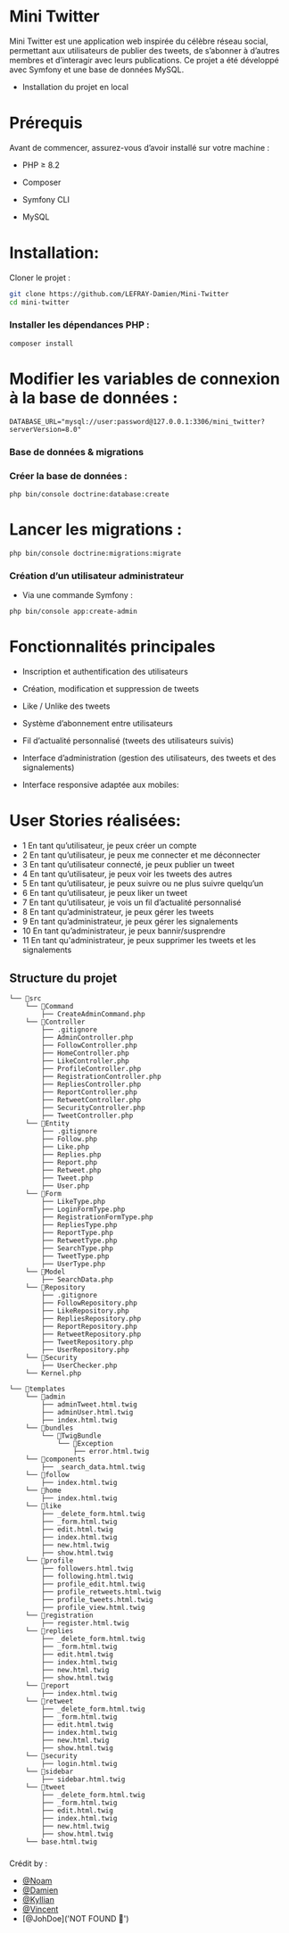 # Mini Twitter

Mini Twitter est une application web inspirée du célèbre réseau social, permettant aux utilisateurs de publier des tweets, de s’abonner à d’autres membres et d’interagir avec leurs publications.
Ce projet a été développé avec Symfony et une base de données MySQL.

- Installation du projet en local

# Prérequis

Avant de commencer, assurez-vous d’avoir installé sur votre machine :

- PHP ≥ 8.2

- Composer

- Symfony CLI

- MySQL


# Installation:

Cloner le projet :
```bash
git clone https://github.com/LEFRAY-Damien/Mini-Twitter
cd mini-twitter
```

### Installer les dépendances PHP :

``composer install``


# Modifier les variables de connexion à la base de données :

```DATABASE_URL="mysql://user:password@127.0.0.1:3306/mini_twitter?serverVersion=8.0"```

### Base de données & migrations

### Créer la base de données :

``php bin/console doctrine:database:create``

# Lancer les migrations :

``php bin/console doctrine:migrations:migrate``

### Création d’un utilisateur administrateur

- Via une commande Symfony :

``php bin/console app:create-admin``


# Fonctionnalités principales

- Inscription et authentification des utilisateurs

- Création, modification et suppression de tweets

- Like / Unlike des tweets

- Système d’abonnement entre utilisateurs

- Fil d’actualité personnalisé (tweets des utilisateurs suivis)

- Interface d’administration (gestion des utilisateurs, des tweets et des signalements)

- Interface responsive adaptée aux mobiles:

# User Stories réalisées:

- 1	En tant qu’utilisateur, je peux créer un compte	
- 2	En tant qu’utilisateur, je peux me connecter et me déconnecter	
- 3	En tant qu’utilisateur connecté, je peux publier un tweet	
- 4	En tant qu’utilisateur, je peux voir les tweets des autres	
- 5	En tant qu’utilisateur, je peux suivre ou ne plus suivre quelqu’un	
- 6	En tant qu’utilisateur, je peux liker un tweet
- 7	En tant qu’utilisateur, je vois un fil d’actualité personnalisé
- 8	En tant qu’administrateur, je peux gérer les tweets
- 9	En tant qu’administrateur, je peux gérer les signalements
- 10 En tant qu’administrateur, je peux bannir/susprendre
- 11 En tant qu'administrateur, je peux supprimer les tweets et les signalements


## Structure du projet
```
└── 📁src
    └── 📁Command
        ├── CreateAdminCommand.php
    └── 📁Controller
        ├── .gitignore
        ├── AdminController.php
        ├── FollowController.php
        ├── HomeController.php
        ├── LikeController.php
        ├── ProfileController.php
        ├── RegistrationController.php
        ├── RepliesController.php
        ├── ReportController.php
        ├── RetweetController.php
        ├── SecurityController.php
        ├── TweetController.php
    └── 📁Entity
        ├── .gitignore
        ├── Follow.php
        ├── Like.php
        ├── Replies.php
        ├── Report.php
        ├── Retweet.php
        ├── Tweet.php
        ├── User.php
    └── 📁Form
        ├── LikeType.php
        ├── LoginFormType.php
        ├── RegistrationFormType.php
        ├── RepliesType.php
        ├── ReportType.php
        ├── RetweetType.php
        ├── SearchType.php
        ├── TweetType.php
        ├── UserType.php
    └── 📁Model
        ├── SearchData.php
    └── 📁Repository
        ├── .gitignore
        ├── FollowRepository.php
        ├── LikeRepository.php
        ├── RepliesRepository.php
        ├── ReportRepository.php
        ├── RetweetRepository.php
        ├── TweetRepository.php
        ├── UserRepository.php
    └── 📁Security
        ├── UserChecker.php
    └── Kernel.php
```

```
└── 📁templates
    └── 📁admin
        ├── adminTweet.html.twig
        ├── adminUser.html.twig
        ├── index.html.twig
    └── 📁bundles
        └── 📁TwigBundle
            └── 📁Exception
                ├── error.html.twig
    └── 📁components
        ├── _search_data.html.twig
    └── 📁follow
        ├── index.html.twig
    └── 📁home
        ├── index.html.twig
    └── 📁like
        ├── _delete_form.html.twig
        ├── _form.html.twig
        ├── edit.html.twig
        ├── index.html.twig
        ├── new.html.twig
        ├── show.html.twig
    └── 📁profile
        ├── followers.html.twig
        ├── following.html.twig
        ├── profile_edit.html.twig
        ├── profile_retweets.html.twig
        ├── profile_tweets.html.twig
        ├── profile_view.html.twig
    └── 📁registration
        ├── register.html.twig
    └── 📁replies
        ├── _delete_form.html.twig
        ├── _form.html.twig
        ├── edit.html.twig
        ├── index.html.twig
        ├── new.html.twig
        ├── show.html.twig
    └── 📁report
        ├── index.html.twig
    └── 📁retweet
        ├── _delete_form.html.twig
        ├── _form.html.twig
        ├── edit.html.twig
        ├── index.html.twig
        ├── new.html.twig
        ├── show.html.twig
    └── 📁security
        ├── login.html.twig
    └── 📁sidebar
        ├── sidebar.html.twig
    └── 📁tweet
        ├── _delete_form.html.twig
        ├── _form.html.twig
        ├── edit.html.twig
        ├── index.html.twig
        ├── new.html.twig
        ├── show.html.twig
    └── base.html.twig
```

### 

Crédit by :
- [@Noam](https://github.com/Noam72T)
- [@Damien](https://github.com/LEFRAY-Damien)
- [@Kyllian](https://github.com/KyllianLerousseau)
- [@Vincent](https://github.com/VincentLeducArinfo)
- [@JohDoe]('NOT FOUND 🤔')